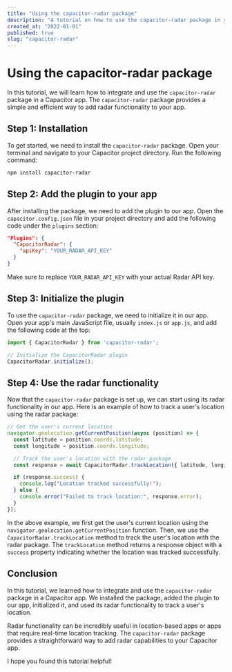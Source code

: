```yaml
---
title: "Using the capacitor-radar package"
description: "A tutorial on how to use the capacitor-radar package in your Capacitor app."
created_at: "2022-01-01"
published: true
slug: "capacitor-radar"
---
```


# Using the capacitor-radar package

In this tutorial, we will learn how to integrate and use the `capacitor-radar` package in a Capacitor app. The `capacitor-radar` package provides a simple and efficient way to add radar functionality to your app.

## Step 1: Installation

To get started, we need to install the `capacitor-radar` package. Open your terminal and navigate to your Capacitor project directory. Run the following command:

```bash
npm install capacitor-radar
```

## Step 2: Add the plugin to your app

After installing the package, we need to add the plugin to our app. Open the `capacitor.config.json` file in your project directory and add the following code under the `plugins` section:

```json
"Plugins": {
  "CapacitorRadar": {
    "apiKey": "YOUR_RADAR_API_KEY"
  }
}
```

Make sure to replace `YOUR_RADAR_API_KEY` with your actual Radar API key.

## Step 3: Initialize the plugin

To use the `capacitor-radar` package, we need to initialize it in our app. Open your app's main JavaScript file, usually `index.js` or `app.js`, and add the following code at the top:

```javascript
import { CapacitorRadar } from 'capacitor-radar';

// Initialize the CapacitorRadar plugin
CapacitorRadar.initialize();
```

## Step 4: Use the radar functionality

Now that the `capacitor-radar` package is set up, we can start using its radar functionality in our app. Here is an example of how to track a user's location using the radar package:

```javascript
// Get the user's current location
navigator.geolocation.getCurrentPosition(async (position) => {
  const latitude = position.coords.latitude;
  const longitude = position.coords.longitude;

  // Track the user's location with the radar package
  const response = await CapacitorRadar.trackLocation({ latitude, longitude });

  if (response.success) {
    console.log("Location tracked successfully!");
  } else {
    console.error("Failed to track location:", response.error);
  }
});
```

In the above example, we first get the user's current location using the `navigator.geolocation.getCurrentPosition` function. Then, we use the `CapacitorRadar.trackLocation` method to track the user's location with the radar package. The `trackLocation` method returns a response object with a `success` property indicating whether the location was tracked successfully.

## Conclusion

In this tutorial, we learned how to integrate and use the `capacitor-radar` package in a Capacitor app. We installed the package, added the plugin to our app, initialized it, and used its radar functionality to track a user's location.

Radar functionality can be incredibly useful in location-based apps or apps that require real-time location tracking. The `capacitor-radar` package provides a straightforward way to add radar capabilities to your Capacitor app.

I hope you found this tutorial helpful!